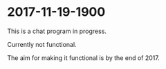 # 2017-11-19-1900




This is a chat program in progress.

Currently not functional. 

The aim for making it functional is by the end of 2017. 
